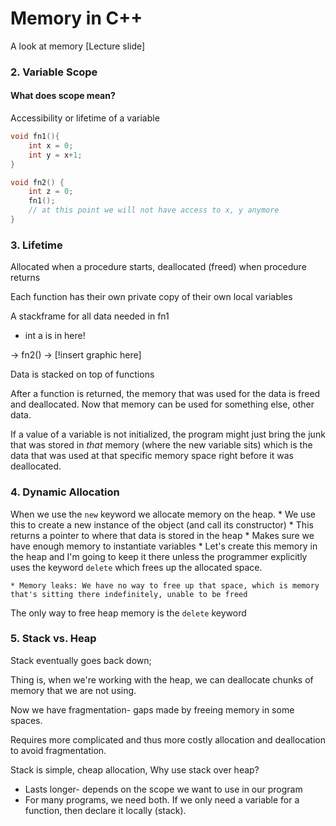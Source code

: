 # Memory in C++

A look at memory
[Lecture slide]

### 2. Variable Scope
#### What does scope mean?

  Accessibility or lifetime of a variable

```cpp
void fn1(){
	int x = 0;
	int y = x+1;
}

void fn2() {
	int z = 0;
	fn1(); 
	// at this point we will not have access to x, y anymore
}
```

### 3. Lifetime 

  Allocated when a procedure starts, deallocated (freed) when procedure returns

  Each function has their own private copy of their own local variables

A stackframe for all data needed in fn1
 * int a is in here!

 -> fn2() -> [!insert graphic here]

Data is stacked on top of functions

After a function is returned, the memory that was used for the data is freed and deallocated. Now that memory can be used for something else, other data.

If a value of a variable is not initialized, the program might just bring the junk that was stored in *that* memory (where the new variable sits) which is the data that was used at that specific memory space right before it was deallocated.

### 4. Dynamic Allocation

When we use the `new` keyword we allocate memory on the heap.
	* We use this to create a new instance of the object (and call its constructor)
	* This returns a pointer to where that data is stored in the heap
	* Makes sure we have enough memory to instantiate variables
	* Let's create this memory in the heap and I'm going to keep it there unless the programmer explicitly uses the keyword `delete` which frees up the allocated space.

	* Memory leaks: We have no way to free up that space, which is memory that's sitting there indefinitely, unable to be freed

The only way to free heap memory is the `delete` keyword

###  5. Stack vs. Heap

Stack eventually goes back down;

Thing is, when we're working with the heap, we can deallocate chunks of memory that we are not using.

Now we have fragmentation- gaps made by freeing memory in some spaces.

  Requires more complicated and thus more costly allocation and deallocation to avoid fragmentation.


Stack is simple, cheap allocation, Why use stack over heap?
  * Lasts longer- depends on the scope we want to use in our program
  * For many programs, we need both. If we only need a variable for a function, then declare it locally (stack).